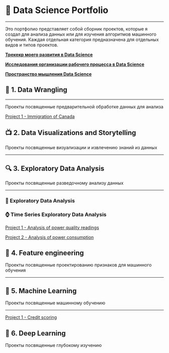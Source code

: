 # &#128188; Data Science Portfolio
---

Это портфолио представляет собой сборник проектов, которые я создал для анализа данных или для изучения алгоритмов машинного обучения. Каждая отдельная категория предназначена для отдельных видов и типов  проектов.

[**Трекекр моего развития в Data Science**](https://www.notion.so/7ca77a8c168e42699d08093d19fe0782?v=17464acfb4a14214a5a3ede9ff85e98e)

[**Исследования организации рабочего процесса в Data Science**](https://www.notion.so/Data-Science-as-Process-e1616f288d2645fe9901341cff1c1b65)

[**Пространство мышления Data Science**](https://www.notion.so/DATA-SCIENCE-e46df8e6700b480bb80f7f6f2eec4be0)

## &#129529; 1. Data Wrangling

---

Проекты посвященные предварительной обработке данных для анализа 

[Project 1 - Immigration of Canada](https://github.com/rttrif/Trifonov.portfolio.github.io/tree/master/1.%20Data%20Wrangling/Project%201%20-%20Immigration%20of%20Canada)

## &#128250; 2. Data Visualizations and Storytelling
Проекты посвященные визуализации и извлечению знаний из данных

---

## &#128269; 3. Exploratory Data Analysis
Проекты посвященные разведочному анализу данных 

---

### &#128294; Exploratory Data Analysis

### &#8986; Time Series Exploratory Data Analysis

[Project 1 - Analysis of power quality readings](https://github.com/rttrif/Trifonov.portfolio.github.io/tree/master/3.%20Exploratory%20Data%20Analysis/Time%20Series%20Analysis/Project%201%20-%20Analysis%20of%20power%20quality%20readings)

[Project 2 - Analysis of power consumption](https://github.com/rttrif/Trifonov.portfolio.github.io/tree/master/3.%20Exploratory%20Data%20Analysis/Time%20Series%20Analysis/Project%202%20-%20Analysis%20of%20power%20consumption) 

## &#129516; 4. Feature engineering
Проекты посвященные проектированию признаков для машинного обучения 

---

## &#129302; 5. Machine Learning
Проекты посвященные машинному обучению

---

[Project 1 - Credit scoring](https://github.com/rttrif/Trifonov.portfolio.github.io/tree/master/5.%20Machine%20Learning/Project%201%20-%20Credit%20scoring)

## &#129504; 6. Deep Learning
Проекты посвященные глубокому изучению
